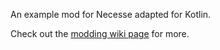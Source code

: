 An example mod for Necesse adapted for Kotlin.

Check out the [modding wiki page](https://necessewiki.com/Modding) for more.